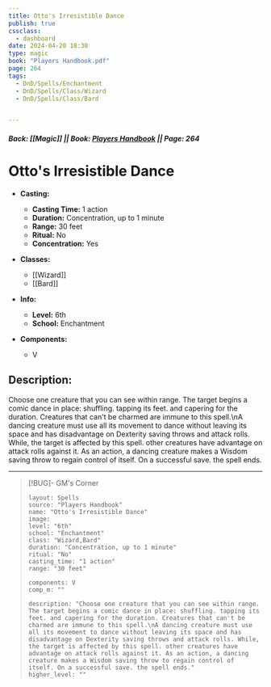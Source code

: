 ```yaml
---
title: Otto's Irresistible Dance
publish: true
cssclass:
  - dashboard
date: 2024-04-20 18:30
type: magic
book: "Players Handbook.pdf"
page: 264
tags:
  - DnD/Spells/Enchantment
  - DnD/Spells/Class/Wizard
  - DnD/Spells/Class/Bard


---
```


##### Back: [[Magic]] || Book: [Players Handbook](https://drive.google.com/drive/folders/1O5bhpYizcIT5xxAoLOuzCRht_PVS7VSG?usp=sharing) || Page: 264

# Otto's Irresistible Dance

- **Casting:**
    - **Casting Time:** 1 action
    - **Duration:** Concentration, up to 1 minute
    - **Range:** 30 feet
    - **Ritual:** No
    - **Concentration:** Yes
- **Classes:**
    - [[Wizard]]
    - [[Bard]]

- **Info:**
    - **Level:** 6th
    - **School:** Enchantment
- **Components:**
    - V


## Description:
Choose one creature that you can see within range. The target begins a comic dance in place: shuffling. tapping its feet. and capering for the duration. Creatures that can't be charmed are immune to this spell.\nA dancing creature must use all its movement to dance without leaving its space and has disadvantage on Dexterity saving throws and attack rolls. While, the target is affected by this spell. other creatures have advantage on attack rolls against it. As an action, a dancing creature makes a Wisdom saving throw to regain control of itself. On a successful save. the spell ends.



---

> [!BUG]- GM's Corner
>
> ```statblock
> layout: Spells
> source: "Players Handbook"
> name: "Otto's Irresistible Dance"
> image: 
> level: "6th"
> school: "Enchantment"
> class: "Wizard,Bard"
> duration: "Concentration, up to 1 minute"
> ritual: "No"
> casting_time: "1 action"
> range: "30 feet"
>
> components: V
> comp_m: ""
>
> description: "Choose one creature that you can see within range. The target begins a comic dance in place: shuffling. tapping its feet. and capering for the duration. Creatures that can't be charmed are immune to this spell.\nA dancing creature must use all its movement to dance without leaving its space and has disadvantage on Dexterity saving throws and attack rolls. While, the target is affected by this spell. other creatures have advantage on attack rolls against it. As an action, a dancing creature makes a Wisdom saving throw to regain control of itself. On a successful save. the spell ends."
> higher_level: ""
> ```
